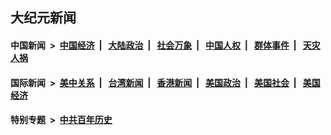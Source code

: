 ## 大纪元新闻

#### 中国新闻 &nbsp;>&nbsp; [中国经济](indexes/ncid283/README.md?09180045) &nbsp;| &nbsp; [大陆政治](indexes/ncid277/README.md?09180045) &nbsp;| &nbsp; [社会万象](indexes/ncid282/README.md?09180045) &nbsp;| &nbsp; [中国人权](indexes/ncid278/README.md?09180045) &nbsp;| &nbsp; [群体事件](indexes/ncid279/README.md?09180045) &nbsp;| &nbsp; [天灾人祸](indexes/ncid280/README.md?09180045)

#### 国际新闻 &nbsp;>&nbsp; [美中关系](indexes/nf1412576/README.md?09180045) &nbsp;| &nbsp; [台湾新闻](indexes/ncid1349361/README.md?09180045) &nbsp;| &nbsp; [香港新闻](indexes/ncid1349362/README.md?09180045) &nbsp;| &nbsp; [美国政治](indexes/ncid1078159/README.md?09180045) &nbsp;| &nbsp; [美国社会](indexes/ncid1078160/README.md?09180045) &nbsp;| &nbsp; [美国经济](indexes/ncid1078158/README.md?09180045)

#### 特别专题 &nbsp;>&nbsp; [中共百年历史](https://github.com/epoch-news/epoch-special/blob/master/README.md?09180045)  
